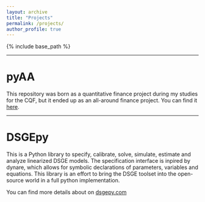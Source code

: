 ```yaml
---
layout: archive
title: "Projects"
permalink: /projects/
author_profile: true
---
```


{% include base_path %}

---
# pyAA
This repository was born as a quantitative finance project during my studies for the CQF, but it ended up as 
an all-around finance project. You can find it [here](https://github.com/gusamarante/pyaa).

---
# DSGEpy
This is a Python library to specify, calibrate, solve, simulate, estimate and analyze linearized DSGE models.
The specification interface is inpired by dynare, which allows for symbolic declarations of parameters,
variables and equations. This library is an effort to bring the DSGE toolset into the open-source world in a
full python implementation.

You can find more details about on [dsgepy.com](http://dsgepy.com)
